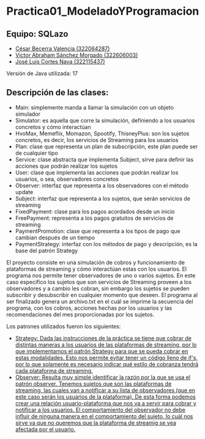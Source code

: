 # Practica01_ModeladoYProgramacion
## Equipo: SQLazo
- [César Becerra Valencia (322064287)](#César)
- [Victor Abraham Sánchez Morgado (322606003)](#Victor)
- [José Luis Cortes Nava (322115437)](#Luis)

Versión de Java utilizada: 17

## Descripción de las clases:
- Main: simplemente manda a llamar la simulación con un objeto simulador
- Simulator: es aquella que corre la simulación, definiendo a los usuarios concretos y cómo interactúan
- HvoMax, Memeflix, Momazon, Spootify, ThisneyPlus: son los sujetos concretos, es decir, los servicios de Streaming para los usuarios
- Plan: clase que representa un plan de subscripción, este plan puede ser de cualquier tipo
- Service: clase abstracta que implementa Subject, sirve para definir las acciones que podrán realizar los sujetos
- User: clase que implementa las acciones que podrán realizar los usuarios, o sea, observadores concretos
- Observer: interfaz que representa a los observadores con el método update
- Subject: interfaz que representa a los sujetos, que serán servicios de streaming
- FixedPayment: clase para los pagos acordados desde un inicio
- FreePayment: representa a los pagos gratuitos de servicios de streaming
- PaymentPromotion: clase que representa a los tipos de pago que cambian después de un tiempo
- PaymentStrategy: interfaz con los métodos de pago y descripción, es la base del patrón Strategy

El proyecto consiste en una simulación de cobros y funcionamiento de plataformas de streaming y cómo interactúan estas con los usuarios. El programa nos permite tener observadores de uno o varios sujetos. En este caso específico los sujetos que son servicios de Streaming proveen a los observadores y a cambio les cobran, sin embargo los sujetos se pueden subscribir y desubscribir en cualquier momento que deseen. El programa al ser finalizado genera un archivo.txt en el cuál se imprime la secuencia del programa, con los cobros, acciones hechas por los usuarios y las recomendaciones del mes proporcionadas por los sujetos.

Los patrones utilizados fueron los siguientes:

- [Strategy: Dada las instrucciones de la práctica se tiene que cobrar de distintas maneras a los usuarios de las plataformas de streaming, por lo que implementamos el patrón Strategy para que se pueda cobrar en estas modalidades. Esto nos permite evitar tener un código lleno de if's, por lo que solamente es necesario indicar qué estilo de cobranza tendrá cada plataforma de streaming.](#Strategy)
- [Observer: Resulta muy simple identificar la razón por la que se usa el patrón observer. Tenemos sujetos que son las plataformas de streaming, las cuales van a notificar a su lista de observadores (que en este caso serán los usuarios de la plataforma). De esta forma podemos crear una relación usuario-plataforma que nos va a servir para cobrar y notificar a los usuarios. El comportamiento del observador no debe influir de ninguna manera en el comportamiento del sujeto, lo cuál nos sirve ya que no queremos que la plataforma de streamig se vea afectada por el usuario.](#Observer)

